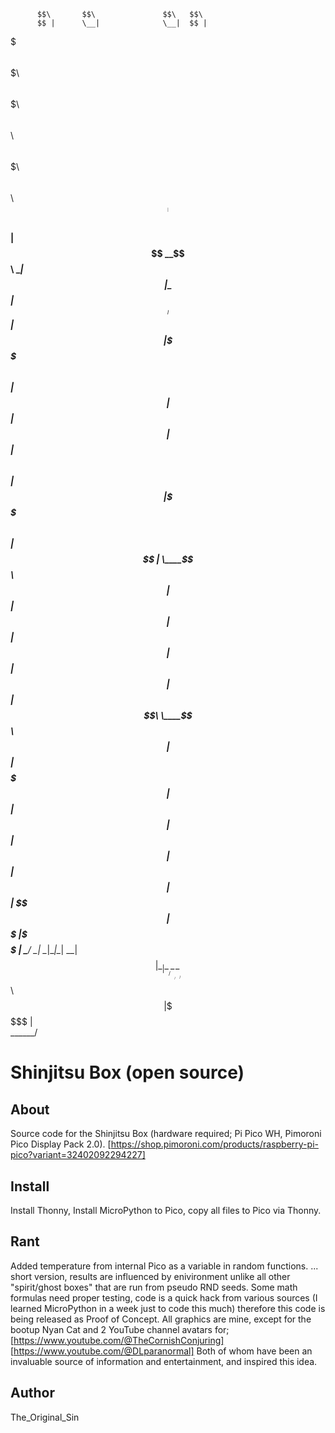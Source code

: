           $$\       $$\               $$\   $$\                         
          $$ |      \__|              \__|  $$ |                        
 $$$$$$$\ $$$$$$$\  $$\ $$$$$$$\  $$\ $$\ $$$$$$\    $$$$$$$\ $$\   $$\ 
$$  _____|$$  __$$\ $$ |$$  __$$\ \__|$$ |\_$$  _|  $$  _____|$$ |  $$ |
\$$$$$$\  $$ |  $$ |$$ |$$ |  $$ |$$\ $$ |  $$ |    \$$$$$$\  $$ |  $$ |
 \____$$\ $$ |  $$ |$$ |$$ |  $$ |$$ |$$ |  $$ |$$\  \____$$\ $$ |  $$ |
$$$$$$$  |$$ |  $$ |$$ |$$ |  $$ |$$ |$$ |  \$$$$  |$$$$$$$  |\$$$$$$  |
\_______/ \__|  \__|\__|\__|  \__|$$ |\__|   \____/ \_______/  \______/ 
                            $$\   $$ |                                  
                            \$$$$$$  |                                  
                             \______/        
                             
# Shinjitsu Box (open source)

## About

Source code for the Shinjitsu Box (hardware required; Pi Pico WH, Pimoroni Pico Display Pack 2.0).
[https://shop.pimoroni.com/products/raspberry-pi-pico?variant=32402092294227]


## Install

Install Thonny, Install MicroPython to Pico, copy all files to Pico via Thonny.


## Rant

Added temperature from internal Pico as a variable in random functions.
... short version, results are influenced by enivironment unlike all other "spirit/ghost boxes" that are run from pseudo RND seeds.
Some math formulas need proper testing, code is a quick hack from various sources (I learned MicroPython in a week just to code this much) therefore this code is being released as Proof of Concept.
All graphics are mine, except for the bootup Nyan Cat and 2 YouTube channel avatars for;
[https://www.youtube.com/@TheCornishConjuring]
[https://www.youtube.com/@DLparanormal]
Both of whom have been an invaluable source of information and entertainment, and inspired this idea.

## Author

The_Original_Sin
